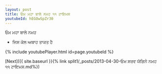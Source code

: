 ```yaml
---
layout: post
title: ਓਮ ਮਹਾ ਬਾਲੇ ਨਮਹ ੧੧ ਟਾਇਮਸ
youtubeId: hEGOwSpZr30
---
```

 
 
 ਓਮ ਮਹਾ ਬਾਲੇ ਨਮਹ  
 
 -  ਜਿਸ ਕੋਲ ਅਥਾਹ ਤਾਕਤ ਹੈ 
 
  
 
  
 
 
 
 
 
 


{% include youtubePlayer.html id=page.youtubeId %}
 
[Next]({{ site.baseurl }}{% link  split1/_posts/2013-04-30-ਓਮ ਸਰਵ ਯੋਗਿਨੇ ਨਮਹ ੧੧ ਟਾਇਮਸ.md%})
 
